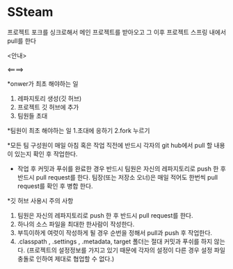 # SSteam
프로젝트 포크를 싱크로해서 메인 프로젝트를 받아오고 그 이후 프로젝트 스프링 내에서 pull를 한다

<안내>


<====>

*onwer가 최초 해야하는 일
 1. 레파지토리 생성(깃 허브)
 2. 프로젝트 깃 허브에 추가
 3. 팀원들 초대

*팀원이 최초 해야하는 일
 1.초대에 응하기 
 2.fork 누르기

*모든 팀 구성원이 매일 아침 혹은 작업 직전에 반드시 각자의 git hub에서 pull 할 내용이 있는지 확인 후 작업한다. 

* 작업 후 커밋과 푸쉬를 완료한 경우 반드시 팀원은 자신의 레파지토리로 push 한 후 반드시 pull request를 한다. 팀장(또는 저장소 오너)은 매일 적어도 한번씩 pull request를 확인 후 병합 한다.

*깃 허브 사용시 주의 사항
1. 팀원은 자신의 레파지토리로 push 한 후 반드시 pull request를 한다.
2. 하나의 소스 파일을 최대한 한사람이 작성한다.
3. 부득이하게 여럿이 작성하게 될 경우 순번을 정해서 pull과 push 후 작업한다. 
4. .classpath , .settings , .metadata, target 폴더는 절대 커밋과 푸쉬를 하지 않는다.
   (프로젝트의 설정정보를 가지고 있기 때문에 각자의 설정이 다른 경우 설정 파일 충돌로 인하여 제대로 협업할 수 없다.)



